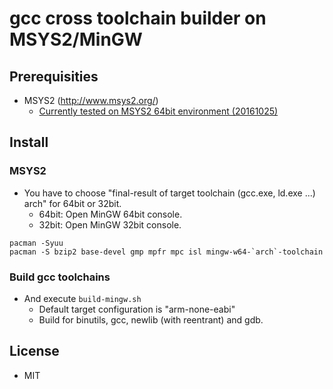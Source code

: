 # gcc cross toolchain builder on MSYS2/MinGW

## Prerequisities

* MSYS2 (http://www.msys2.org/)
  * [Currently tested on MSYS2 64bit environment (20161025)](http://repo.msys2.org/distrib/x86_64/msys2-x86_64-20161025.exe)

## Install

### MSYS2

* You have to choose "final-result of target toolchain (gcc.exe, ld.exe ...) arch" for 64bit or 32bit.
  * 64bit: Open MinGW 64bit console.
  * 32bit: Open MinGW 32bit console.

```
pacman -Syuu
pacman -S bzip2 base-devel gmp mpfr mpc isl mingw-w64-`arch`-toolchain
```

### Build gcc toolchains

* And execute `build-mingw.sh`
  * Default target configuration is "arm-none-eabi"
  * Build for binutils, gcc, newlib (with reentrant) and gdb.

## License

* MIT
